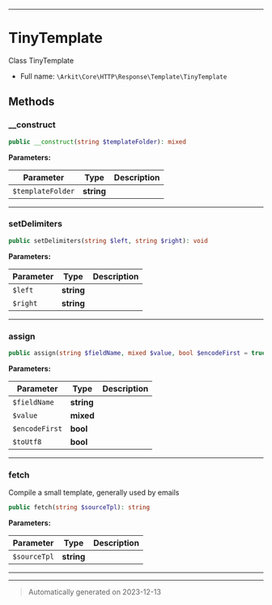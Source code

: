 ***

# TinyTemplate

Class TinyTemplate



* Full name: `\Arkit\Core\HTTP\Response\Template\TinyTemplate`




## Methods


### __construct



```php
public __construct(string $templateFolder): mixed
```








**Parameters:**

| Parameter | Type | Description |
|-----------|------|-------------|
| `$templateFolder` | **string** |  |





***

### setDelimiters



```php
public setDelimiters(string $left, string $right): void
```








**Parameters:**

| Parameter | Type | Description |
|-----------|------|-------------|
| `$left` | **string** |  |
| `$right` | **string** |  |





***

### assign



```php
public assign(string $fieldName, mixed $value, bool $encodeFirst = true, bool $toUtf8 = false): void
```








**Parameters:**

| Parameter | Type | Description |
|-----------|------|-------------|
| `$fieldName` | **string** |  |
| `$value` | **mixed** |  |
| `$encodeFirst` | **bool** |  |
| `$toUtf8` | **bool** |  |





***

### fetch

Compile a small template, generally used by emails

```php
public fetch(string $sourceTpl): string
```








**Parameters:**

| Parameter | Type | Description |
|-----------|------|-------------|
| `$sourceTpl` | **string** |  |





***


***
> Automatically generated on 2023-12-13
